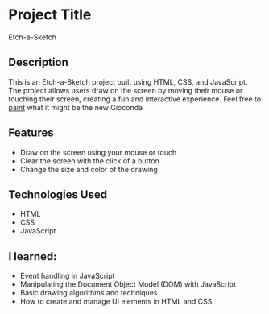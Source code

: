 # Project Title
Etch-a-Sketch

## Description
This is an Etch-a-Sketch project built using HTML, CSS, and JavaScript. The project allows users draw on the screen by moving their mouse or touching their screen, creating a fun and interactive experience. Feel free to [paint](https://gilsabo.github.io/Etch-a-Sketch/) what it might be the new Gioconda
## Features
- Draw on the screen using your mouse or touch
- Clear the screen with the click of a button
- Change the size and color of the drawing
## Technologies Used
- HTML
- CSS
- JavaScript
## I learned:
- Event handling in JavaScript
- Manipulating the Document Object Model (DOM) with JavaScript
- Basic drawing algorithms and techniques
- How to create and manage UI elements in HTML and CSS
